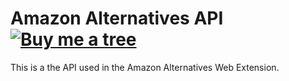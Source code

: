 # Amazon Alternatives API [![Buy me a tree](https://img.shields.io/badge/Buy%20me%20a%20tree-%F0%9F%8C%B3-lightgreen)](https://ecologi.com/adrian)

This is a the API used in the Amazon Alternatives Web Extension.
